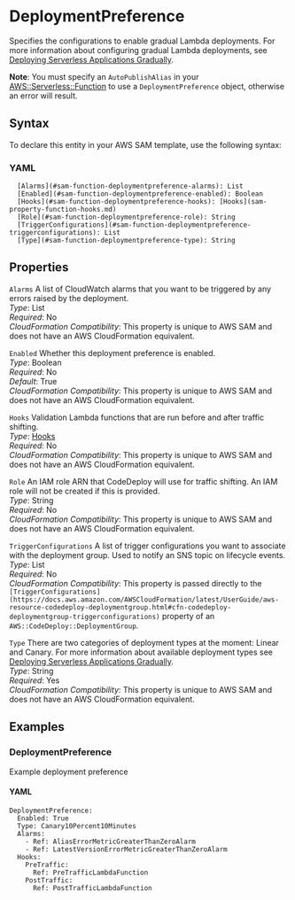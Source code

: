 # DeploymentPreference<a name="sam-property-function-deploymentpreference"></a>

Specifies the configurations to enable gradual Lambda deployments\. For more information about configuring gradual Lambda deployments, see [Deploying Serverless Applications Gradually](automating-updates-to-serverless-apps.md)\.

**Note**: You must specify an `AutoPublishAlias` in your [AWS::Serverless::Function](sam-resource-function.md) to use a `DeploymentPreference` object, otherwise an error will result\.

## Syntax<a name="sam-property-function-deploymentpreference-syntax"></a>

To declare this entity in your AWS SAM template, use the following syntax:

### YAML<a name="sam-property-function-deploymentpreference-syntax.yaml"></a>

```
  [Alarms](#sam-function-deploymentpreference-alarms): List
  [Enabled](#sam-function-deploymentpreference-enabled): Boolean
  [Hooks](#sam-function-deploymentpreference-hooks): [Hooks](sam-property-function-hooks.md)
  [Role](#sam-function-deploymentpreference-role): String
  [TriggerConfigurations](#sam-function-deploymentpreference-triggerconfigurations): List
  [Type](#sam-function-deploymentpreference-type): String
```

## Properties<a name="sam-property-function-deploymentpreference-properties"></a>

 `Alarms`   <a name="sam-function-deploymentpreference-alarms"></a>
A list of CloudWatch alarms that you want to be triggered by any errors raised by the deployment\.  
*Type*: List  
*Required*: No  
*CloudFormation Compatibility*: This property is unique to AWS SAM and does not have an AWS CloudFormation equivalent\.

 `Enabled`   <a name="sam-function-deploymentpreference-enabled"></a>
Whether this deployment preference is enabled\.  
*Type*: Boolean  
*Required*: No  
*Default*: True  
*CloudFormation Compatibility*: This property is unique to AWS SAM and does not have an AWS CloudFormation equivalent\.

 `Hooks`   <a name="sam-function-deploymentpreference-hooks"></a>
Validation Lambda functions that are run before and after traffic shifting\.  
*Type*: [Hooks](sam-property-function-hooks.md)  
*Required*: No  
*CloudFormation Compatibility*: This property is unique to AWS SAM and does not have an AWS CloudFormation equivalent\.

 `Role`   <a name="sam-function-deploymentpreference-role"></a>
An IAM role ARN that CodeDeploy will use for traffic shifting\. An IAM role will not be created if this is provided\.  
*Type*: String  
*Required*: No  
*CloudFormation Compatibility*: This property is unique to AWS SAM and does not have an AWS CloudFormation equivalent\.

 `TriggerConfigurations`   <a name="sam-function-deploymentpreference-triggerconfigurations"></a>
A list of trigger configurations you want to associate with the deployment group\. Used to notify an SNS topic on lifecycle events\.  
*Type*: List  
*Required*: No  
*CloudFormation Compatibility*: This property is passed directly to the `[TriggerConfigurations](https://docs.aws.amazon.com/AWSCloudFormation/latest/UserGuide/aws-resource-codedeploy-deploymentgroup.html#cfn-codedeploy-deploymentgroup-triggerconfigurations)` property of an `AWS::CodeDeploy::DeploymentGroup`\.

 `Type`   <a name="sam-function-deploymentpreference-type"></a>
There are two categories of deployment types at the moment: Linear and Canary\. For more information about available deployment types see [Deploying Serverless Applications Gradually](automating-updates-to-serverless-apps.md)\.  
*Type*: String  
*Required*: Yes  
*CloudFormation Compatibility*: This property is unique to AWS SAM and does not have an AWS CloudFormation equivalent\.

## Examples<a name="sam-property-function-deploymentpreference--examples"></a>

### DeploymentPreference<a name="sam-property-function-deploymentpreference--examples--deploymentpreference"></a>

Example deployment preference

#### YAML<a name="sam-property-function-deploymentpreference--examples--deploymentpreference--yaml"></a>

```
DeploymentPreference:
  Enabled: True
  Type: Canary10Percent10Minutes 
  Alarms:
    - Ref: AliasErrorMetricGreaterThanZeroAlarm
    - Ref: LatestVersionErrorMetricGreaterThanZeroAlarm
  Hooks:
    PreTraffic:
      Ref: PreTrafficLambdaFunction
    PostTraffic:
      Ref: PostTrafficLambdaFunction
```